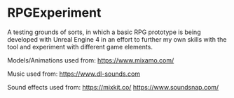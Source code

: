 # RPGExperiment

A testing grounds of sorts, in which a basic RPG prototype is being developed with Unreal Engine 4 in an effort to further my own skills with the tool and experiment with different game elements.

Models/Animations used from:
https://www.mixamo.com/

Music used from:
https://www.dl-sounds.com

Sound effects used from:
https://mixkit.co/
https://www.soundsnap.com/